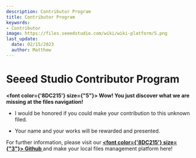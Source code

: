 ```yaml
---
description: Contributor Program
title: Contributor Program
keywords:
- Contributor
image: https://files.seeedstudio.com/wiki/wiki-platform/S.png
last_update:
  date: 02/15/2023
  author: Matthew
---
```


# Seeed Studio Contributor Program

<strong><a><span><font color={'8DC215'} size={"5"}> Wow! You just discover what we are missing at the files navigation! </font></span></a></strong>

- I would be honored if you could make your contribution to this unknown filed.

- Your name and your works will be rewarded and presented.

For further information, please visit our <strong><a href="https://github.com/c1ev0ps/wiki-documents/blob/main/TASK.md" target="_blank"><span><font color={'8DC215'} size={"3"}> Github </font></span></a></strong> and make your local files management platform here!
